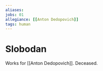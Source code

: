 ```yaml
---
aliases:
jobs: 01
allegiance: [[Anton Dedopovich]]
tags: human
---
```

# Slobodan
Works for [[Anton Dedopovich]].
Deceased.